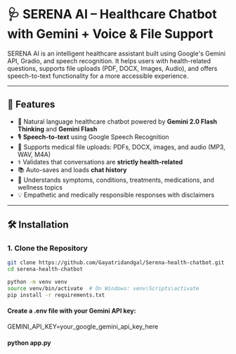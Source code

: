 # 🩺 SERENA AI – Healthcare Chatbot with Gemini + Voice & File Support

SERENA AI is an intelligent healthcare assistant built using Google's Gemini API, Gradio, and speech recognition. It helps users with health-related questions, supports file uploads (PDF, DOCX, Images, Audio), and offers speech-to-text functionality for a more accessible experience.

---

## 🚀 Features

- 💬 Natural language healthcare chatbot powered by **Gemini 2.0 Flash Thinking** and **Gemini Flash**
- 🎙️ **Speech-to-text** using Google Speech Recognition
- 📎 Supports medical file uploads: PDFs, DOCX, images, and audio (MP3, WAV, M4A)
- ⚕️ Validates that conversations are **strictly health-related**
- 📚 Auto-saves and loads **chat history**
- 🧠 Understands symptoms, conditions, treatments, medications, and wellness topics
- 💡 Empathetic and medically responsible responses with disclaimers

---

## 🛠️ Installation

### 1. Clone the Repository
```bash
git clone https://github.com/Gayatridandgal/Serena-health-chatbot.git
cd serena-health-chatbot

python -m venv venv
source venv/bin/activate  # On Windows: venv\Scripts\activate
pip install -r requirements.txt

```

#### Create a .env file with your Gemini API key:
GEMINI_API_KEY=your_google_gemini_api_key_here

#### python app.py

